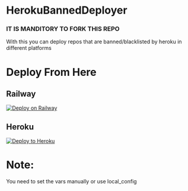 # HerokuBannedDeployer
### IT IS MANDITORY TO FORK THIS REPO
With this you can deploy repos that are banned/blacklisted by heroku in different platforms

# Deploy From Here

## Railway

[![Deploy on Railway](https://railway.app/button.svg)](https://railway.app/new/template?template=https%3A%2F%2Fgithub.com%2Frahulps1000%2FHerokuBannedDeployer&envs=REPO_URL%2CPYTHON_FILE%2COTHER_INSTALLS&optionalEnvs=OTHER_INSTALLS&REPO_URLDesc=URL+of+the+REPO+that+you+want+to+deploy.&PYTHON_FILEDesc=Name+of+the+python+file+that+you+need+to+run.+%5Buse+-m+if+you+need+to+run+__main__.py+from+a+folder%5D&OTHER_INSTALLSDesc=If+you+need+install+packages+for+running+your+app%28Python+is+pre-installed%29.%5BSpace+in+between+each+package%5D&OTHER_INSTALLSDefault=None)
<br>

## Heroku

<p><a href="https://heroku.com/deploy?template=https://github.com/Butterstoch/HerokuBannedDeployer"> <img src="https://www.herokucdn.com/deploy/button.svg" alt="Deploy to Heroku" /></a></p>

# Note:
You need to set the vars manually or use local_config
